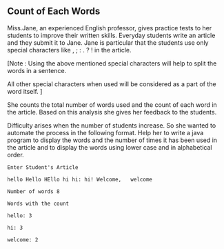 ## Count of Each Words

Miss.Jane, an experienced English professor, gives practice tests to her students to improve their written skills. Everyday students write an article and they submit it to Jane. Jane is particular that the students use only special characters like , ; : . ? ! in the article.

[Note : Using the above mentioned special characters will help to split the words in a sentence.

All other special characters when used will be considered as a part of the word itself. ]

She counts the total number of words used and the count of each word in the article. Based on this analysis she gives her feedback to the students.

Difficulty arises when the number of students increase. So she wanted to automate the process in the following format. Help her to write a java program to display the words and the number of times it has been used in the article and to display the words using lower case and in alphabetical order.
```
Enter Student's Article

hello Hello HEllo hi hi: hi! Welcome,   welcome

Number of words 8

Words with the count

hello: 3

hi: 3

welcome: 2

```